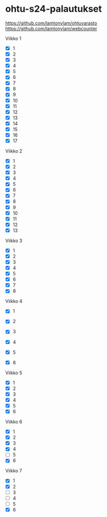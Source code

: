 # ohtu-s24-palautukset

https://github.com/lamtonylam/ohtuvarasto  
https://github.com/lamtonylam/webcounter   

Viikko 1
- [x] 1
- [x] 2
- [x] 3
- [x] 4
- [x] 5
- [x] 6
- [x] 7
- [x] 8
- [x] 9
- [x] 10
- [x] 11
- [x] 12
- [x] 13
- [x] 14
- [x] 15
- [x] 16
- [x] 17

Viikko 2
- [x] 1
- [x] 2
- [x] 3
- [x] 4
- [x] 5
- [x] 6
- [x] 7
- [x] 8
- [x] 9
- [x] 10
- [x] 11
- [x] 12
- [x] 13

Viikko 3
- [x] 1
- [x] 2
- [x] 3
- [x] 4
- [x] 5
- [x] 6
- [x] 7
- [x] 8

Viikko 4
- [x] 1
- [x] 2
- [x] 3
- [x] 4
- [x] 5
- [x] 6


Viikko 5
- [x] 1
- [x] 2
- [x] 3
- [x] 4
- [x] 5
- [x] 6

Viikko 6
- [x] 1
- [x] 2
- [x] 3
- [x] 4
- [ ] 5
- [x] 6

Viikko 7
- [x] 1
- [x] 2
- [ ] 3
- [ ] 4
- [ ] 5
- [x] 6